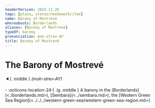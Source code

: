 ```yaml
---
headerVersion: 2023.11.25
tags: [place, status/needswork/clee]
name: Barony of Mostrevé
whereabouts: Borderlands
aliases: [Barony of Mostrevé]
typeOf: barony
pronunciation: moh-strev-AY
title: Barony of Mostrevé
---
```

# The Barony of Mostrevé
:speaker:{ .middle } *(moh-strev-AY)*  
<div class="grid cards ext-narrow-margin ext-one-column" markdown>
-    :octicons-location-24:{ .lg .middle } A barony in the [Borderlands](<./borderlands.md>), [Sembara](<../sembara.md>), the [Western Green Sea Region](<../../../western-green-sea/western-green-sea-region.md>)  
</div>


